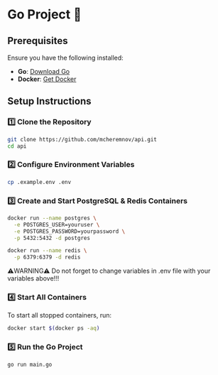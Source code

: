 # Go Project 🚀

## Prerequisites
Ensure you have the following installed:
- **Go**: [Download Go](https://go.dev/dl/)
- **Docker**: [Get Docker](https://docs.docker.com/get-docker/)

## Setup Instructions

### 1️⃣ Clone the Repository
```sh
git clone https://github.com/mcheremnov/api.git
cd api
```

### 2️⃣ Configure Environment Variables

```sh
cp .example.env .env
```

### 3️⃣ Create and Start PostgreSQL & Redis Containers

```sh
docker run --name postgres \
  -e POSTGRES_USER=youruser \
  -e POSTGRES_PASSWORD=yourpassword \
  -p 5432:5432 -d postgres

docker run --name redis \
  -p 6379:6379 -d redis

```
⚠️WARNING⚠️ Do not forget to change variables in .env file with your variables above!!!

### 4️⃣ Start All Containers

To start all stopped containers, run:
```sh
docker start $(docker ps -aq)
```

### 5️⃣ Run the Go Project
```sh
go run main.go 
```
